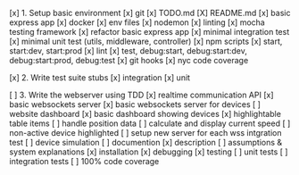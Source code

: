 [x] 1. Setup basic environment
[x]   git
[x]   TODO.md
[X]   README.md
[x]   basic express app
[x]   docker
[x]   env files
[x]   nodemon
[x]   linting
[x]   mocha testing framework
[x]   refactor basic express app
[x]   minimal integration test
[x]   minimal unit test (utils, middleware, controller)
[x]   npm scripts 
[x]     start, start:dev, start:prod
[x]     lint
[x]     test, debug:start, debug:start:dev, debug:start:prod, debug:test
[x]   git hooks
[x]   nyc code coverage

[x] 2. Write test suite stubs
[x]   integration
[x]   unit

[ ] 3. Write the webserver using TDD
[x]   realtime communication API
[x]     basic websockets server
[x]     basic websockets server for devices
[ ]   website dashboard
[x]     basic dashboard showing devices
[x]     highlightable table items
[ ]     handle position data
[ ]     calculate and display current speed
[ ]     non-active device highlighted
[ ]     setup new server for each wss intgration test
[ ]   device simulation
[ ]   documention
[x]     description
[ ]     assumptions & system explanations
[x]     installation
[x]     debugging
[x]     testing
[ ]   unit tests
[ ]   integration tests
[ ]   100% code coverage
